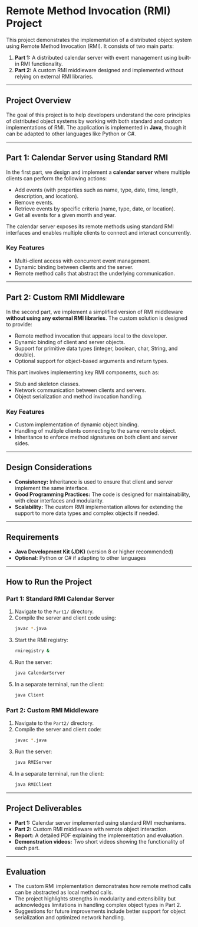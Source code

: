 # Remote Method Invocation (RMI) Project

This project demonstrates the implementation of a distributed object system using Remote Method Invocation (RMI). It consists of two main parts:

1. **Part 1:** A distributed calendar server with event management using built-in RMI functionality.  
2. **Part 2:** A custom RMI middleware designed and implemented without relying on external RMI libraries.

---

## **Project Overview**  
The goal of this project is to help developers understand the core principles of distributed object systems by working with both standard and custom implementations of RMI. The application is implemented in **Java**, though it can be adapted to other languages like Python or C#.

---

## **Part 1: Calendar Server using Standard RMI**  
In the first part, we design and implement a **calendar server** where multiple clients can perform the following actions:  
- Add events (with properties such as name, type, date, time, length, description, and location).  
- Remove events.  
- Retrieve events by specific criteria (name, type, date, or location).  
- Get all events for a given month and year.  

The calendar server exposes its remote methods using standard RMI interfaces and enables multiple clients to connect and interact concurrently.

### **Key Features**  
- Multi-client access with concurrent event management.  
- Dynamic binding between clients and the server.  
- Remote method calls that abstract the underlying communication.

---

## **Part 2: Custom RMI Middleware**  
In the second part, we implement a simplified version of RMI middleware **without using any external RMI libraries**. The custom solution is designed to provide:  
- Remote method invocation that appears local to the developer.  
- Dynamic binding of client and server objects.  
- Support for primitive data types (integer, boolean, char, String, and double).  
- Optional support for object-based arguments and return types.

This part involves implementing key RMI components, such as:  
- Stub and skeleton classes.  
- Network communication between clients and servers.  
- Object serialization and method invocation handling.

### **Key Features**  
- Custom implementation of dynamic object binding.  
- Handling of multiple clients connecting to the same remote object.  
- Inheritance to enforce method signatures on both client and server sides.

---

## **Design Considerations**  
- **Consistency:** Inheritance is used to ensure that client and server implement the same interface.  
- **Good Programming Practices:** The code is designed for maintainability, with clear interfaces and modularity.  
- **Scalability:** The custom RMI implementation allows for extending the support to more data types and complex objects if needed.

---

## **Requirements**  
- **Java Development Kit (JDK)** (version 8 or higher recommended)  
- **Optional:** Python or C# if adapting to other languages  

---

## **How to Run the Project**

### **Part 1: Standard RMI Calendar Server**  
1. Navigate to the `Part1/` directory.  
2. Compile the server and client code using:  
    ```bash  
    javac *.java  
    ```  
3. Start the RMI registry:  
    ```bash  
    rmiregistry &  
    ```  
4. Run the server:  
    ```bash  
    java CalendarServer  
    ```  
5. In a separate terminal, run the client:  
    ```bash  
    java Client  
    ```  

### **Part 2: Custom RMI Middleware**  
1. Navigate to the `Part2/` directory.  
2. Compile the server and client code:  
    ```bash  
    javac *.java  
    ```  
3. Run the server:  
    ```bash  
    java RMIServer  
    ```  
4. In a separate terminal, run the client:  
    ```bash  
    java RMIClient  
    ```

---

## **Project Deliverables**  
- **Part 1:** Calendar server implemented using standard RMI mechanisms.  
- **Part 2:** Custom RMI middleware with remote object interaction.  
- **Report:** A detailed PDF explaining the implementation and evaluation.  
- **Demonstration videos:** Two short videos showing the functionality of each part.

---

## **Evaluation**  
- The custom RMI implementation demonstrates how remote method calls can be abstracted as local method calls.  
- The project highlights strengths in modularity and extensibility but acknowledges limitations in handling complex object types in Part 2.  
- Suggestions for future improvements include better support for object serialization and optimized network handling.
